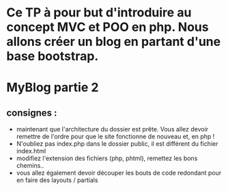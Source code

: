 # Ce TP à pour but d'introduire au concept MVC et POO en php. Nous allons créer un blog en partant d'une base bootstrap.

# MyBlog partie 2
## consignes : 
- maintenant que l'architecture du dossier est prête. Vous allez devoir remettre de l'ordre pour que le site fonctionne de nouveau et, en php !
- N'oubliez pas index.php dans le dossier public, il est différent du fichier index.html
- modifiez l'extension des fichiers (php, phtml), remettez les bons chemins..
- vous allez également devoir découper les bouts de code redondant pour en faire des layouts / partials 
    
